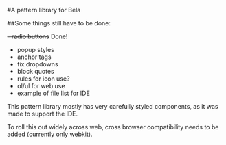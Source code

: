 #A pattern library for Bela

##Some things still have to be done:

~~- radio buttons~~ Done! 
- popup styles
- anchor tags
- fix dropdowns
- block quotes
- rules for icon use?
- ol/ul for web use
- example of file list for IDE 

This pattern library mostly has very carefully styled components, as it was made to support the IDE. 

To roll this out widely across web, cross browser compatibility needs to be added (currently only webkit).
